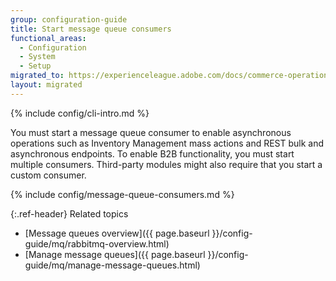 ```yaml
---
group: configuration-guide
title: Start message queue consumers
functional_areas:
  - Configuration
  - System
  - Setup
migrated_to: https://experienceleague.adobe.com/docs/commerce-operations/configuration-guide/cli/start-message-queues.html
layout: migrated
---
```


{% include config/cli-intro.md %}

You must start a message queue consumer to enable asynchronous operations such as Inventory Management mass actions and REST bulk and asynchronous endpoints. To enable B2B functionality, you must start multiple consumers. Third-party modules might also require that you start a custom consumer.

{% include config/message-queue-consumers.md %}

{:.ref-header}
Related topics

*  [Message queues overview]({{ page.baseurl }}/config-guide/mq/rabbitmq-overview.html)
*  [Manage message queues]({{ page.baseurl }}/config-guide/mq/manage-message-queues.html)